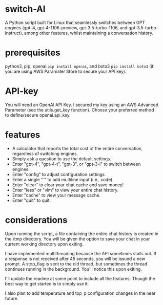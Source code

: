 # switch-AI
A Python script built for Linux that seamlessly switches between GPT engines (gpt-4, gpt-4-1106-preview, gpt-3.5-turbo-1106, and gpt-3.5-turbo-instruct), among other features, whilst maintaining a conversation history.

# prerequisites
python3, pip, openai `pip install openai`, and boto3 `pip install boto3` (if you are using AWS Paramater Store to secure your API key).

# API-key
You will need an OpenAI API Key. I secured my key using an AWS Advanced Parameter (see the utils.get_key function). Choose your preferred method to define/secure openai.api_key.

# features
* A calculator that reports the total cost of the entire conversation, regardless of switching engines.
* Simply ask a question to use the default settings.
* Enter "gpt-4", "gpt-4-t", "gpt-3", or "gpt-3-i" to switch between engines.
* Enter "config" to adjust configuration settings.
* Enter a single "`" to add multiline input (i.e., code).
* Enter "clear" to clear your chat cache and save money!
* Enter "less" or "vim" to view your entire chat history.
* Enter "cache" to view your message cache.
* Enter "quit" to quit.

# considerations
Upon running the script, a file containing the entire chat history is created in the /tmp directory. You will be given the option to save your chat in your current working directory upon exiting.

I have implemented multithreading because the API sometimes stalls out. If a response is not received after 45 seconds, you will be issued a new prompt. A stop_flag is sent to the old thread, but sometimes the thread continues running in the background. You'll notice this upon exiting.

I'll update the readme at some point to include all the features. Though the best way to get started is to simply use it.

I also plan to add temperature and top_p configuration changes in the near future.
